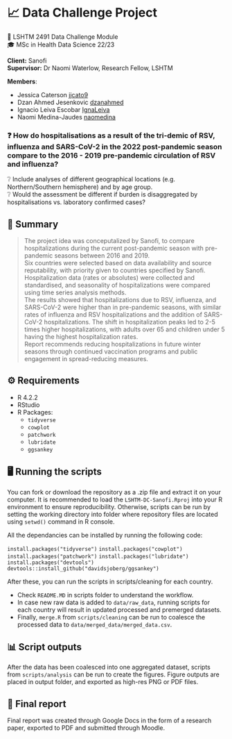 # :chart_with_upwards_trend: Data Challenge Project 

:bookmark: LSHTM 2491 Data Challenge Module  
:mortar_board: MSc in Health Data Science 22/23

**Client:** Sanofi\
**Supervisor:** Dr Naomi Waterlow, Research Fellow, LSHTM

**Members**:
- Jessica Caterson [jjcato9](https://github.com/jjcato9)
- Dzan Ahmed Jesenkovic [dzanahmed](https://github.com/dzanahmed)
- Ignacio Leiva Escobar [IgnaLeiva](https://github.com/IgnaLeiva)
- Naomi Medina-Jaudes [naomedina](https://github.com/naomedina)
&nbsp;<br>
### :question: How do hospitalisations as a result of the tri-demic of RSV, influenza and SARS-CoV-2 in the 2022 post-pandemic season compare to the 2016 - 2019 pre-pandemic circulation of RSV and influenza?
:grey_question: Include analyses of different geographical locations (e.g. Northern/Southern hemisphere) and by age group.  
:grey_question: Would the assessment be different if burden is disaggregated by hospitalisations vs. laboratory confirmed cases? 

## :page_with_curl: Summary 
> The project idea was conceputalized by Sanofi, to compare hospitalizations during the current post-pandemic season with pre-pandemic seasons between 2016 and 2019.   
> Six countries were selected based on data availability and source reputability, with priority given to countries specified by Sanofi. Hospitalization data (rates or absolutes) were collected and standardised, and seasonality of hospitalizations were compared using time series analysis methods.   
> The results showed that hospitalizations due to RSV, influenza, and SARS-CoV-2 were higher than in pre-pandemic seasons, with similar rates of influenza and RSV hospitalizations and the addition of SARS-CoV-2 hospitalizations. The shift in hospitalization peaks led to 2-5 times higher hospitalizations, with adults over 65 and children under 5 having the highest hospitalization rates.   
> Report recommends reducing hospitalizations in future winter seasons through continued vaccination programs and public engagement in spread-reducing measures.   

## :gear: Requirements

- R 4.2.2 
- RStudio
- R Packages:
  - `tidyverse`
  - `cowplot`
  - `patchwork`
  - `lubridate`
  - `ggsankey`

## :desktop_computer: Running the scripts
You can fork or download the repository as a .zip file and extract it on your computer. 
It is recommended to load the `LSHTM-DC-Sanofi.Rproj` into your R environment to ensure reproducibility.
Otherwise, scripts can be run by setting the working directory into folder where repository files are located using `setwd()` command in R console.

All the dependancies can be installed by running the following code:

`install.packages("tidyverse")`
`install.packages("cowplot")`
`install.packages("patchwork")`
`install.packages("lubridate")`
`install.packages("devtools")`
`devtools::install_github("davidsjoberg/ggsankey")`

After these, you can run the scripts in scripts/cleaning for each country.
- Check `README.MD` in scripts folder to understand the workflow.
- In case new raw data is added to `data/raw_data`, running scripts for each country will result in updated processed and premerged datasets. 
- Finally, `merge.R` from `scripts/cleaning` can be run to coalesce the processed data to `data/merged_data/merged_data.csv`.

## :bar_chart: Script outputs
After the data has been coalesced into one aggregated dataset, scripts from `scripts/analysis` can be run to create the figures.
Figure outputs are placed in output folder, and exported as high-res PNG or PDF files. 

## :memo: Final report
Final report was created through Google Docs in the form of a research paper, exported to PDF and submitted through Moodle.
